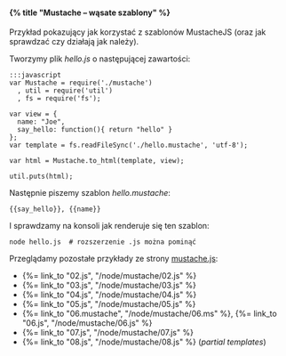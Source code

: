 #### {% title "Mustache – wąsate szablony" %}

Przykład pokazujący jak korzystać z szablonów MustacheJS
(oraz jak sprawdzać czy działają jak należy).

Tworzymy plik *hello.js* o następującej zawartości:

    :::javascript
    var Mustache = require('./mustache')
      , util = require('util')
      , fs = require('fs');
    
    var view = {
      name: "Joe", 
      say_hello: function(){ return "hello" }
    };
    var template = fs.readFileSync('./hello.mustache', 'utf-8');

    var html = Mustache.to_html(template, view);
    
    util.puts(html);

Następnie piszemy szablon *hello.mustache*:

    {{say_hello}}, {{name}}

I sprawdzamy na konsoli jak renderuje się ten szablon:

    node hello.js  # rozszerzenie .js można pominąć


Przeglądamy pozostałe przykłady ze strony [mustache.js](http://blog.couchone.com/post/622014913/mustache-js):

* {%= link_to "02.js", "/node/mustache/02.js" %}
* {%= link_to "03.js", "/node/mustache/03.js" %}
* {%= link_to "04.js", "/node/mustache/04.js" %}
* {%= link_to "05.js", "/node/mustache/05.js" %}
* {%= link_to "06.mustache", "/node/mustache/06.ms" %}, {%= link_to "06.js", "/node/mustache/06.js" %}
* {%= link_to "07.js", "/node/mustache/07.js" %}
* {%= link_to "08.js", "/node/mustache/08.js" %} (*partial templates*)
